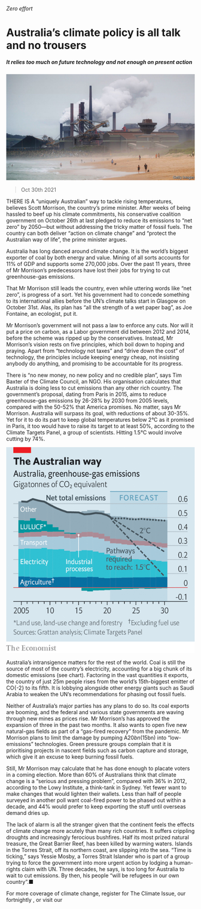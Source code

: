 ###### Zero effort

# Australia’s climate policy is all talk and no trousers 

##### It relies too much on future technology and not enough on present action 

![image](images/20211030_ASP003_0.jpg) 

> Oct 30th 2021 

THERE IS A “uniquely Australian” way to tackle rising temperatures, believes Scott Morrison, the country’s prime minister. After weeks of being hassled to beef up his climate commitments, his conservative coalition government on October 26th at last pledged to reduce its emissions to “net zero” by 2050—but without addressing the tricky matter of fossil fuels. The country can both deliver “action on climate change” and “protect the Australian way of life”, the prime minister argues.

Australia has long danced around climate change. It is the world’s biggest exporter of coal by both energy and value. Mining of all sorts accounts for 11% of GDP and supports some 270,000 jobs. Over the past 11 years, three of Mr Morrison’s predecessors have lost their jobs for trying to cut greenhouse-gas emissions.


That Mr Morrison still leads the country, even while uttering words like “net zero”, is progress of a sort. Yet his government had to concede something to its international allies before the UN’s climate talks start in Glasgow on October 31st. Alas, its plan has “all the strength of a wet paper bag”, as Joe Fontaine, an ecologist, put it.

Mr Morrison’s government will not pass a law to enforce any cuts. Nor will it put a price on carbon, as a Labor government did between 2012 and 2014, before the scheme was ripped up by the conservatives. Instead, Mr Morrison’s vision rests on five principles, which boil down to hoping and praying. Apart from “technology not taxes” and “drive down the cost” of technology, the principles include keeping energy cheap, not insisting anybody do anything, and promising to be accountable for its progress.

There is “no new money, no new policy and no credible plan”, says Tim Baxter of the Climate Council, an NGO. His organisation calculates that Australia is doing less to cut emissions than any other rich country. The government’s proposal, dating from Paris in 2015, aims to reduce greenhouse-gas emissions by 26-28% by 2030 from 2005 levels, compared with the 50-52% that America promises. No matter, says Mr Morrison. Australia will surpass its goal, with reductions of about 30-35%. Yet for it to do its part to keep global temperatures below 2°C as it promised in Paris, it too would have to raise its target to at least 50%, according to the Climate Targets Panel, a group of scientists. Hitting 1.5°C would involve cutting by 74%.

![image](images/20211030_ASC851.png) 


Australia’s intransigence matters for the rest of the world. Coal is still the source of most of the country’s electricity, accounting for a big chunk of its domestic emissions (see chart). Factoring in the vast quantities it exports, the country of just 25m people rises from the world’s 15th-biggest emitter of CO{-2} to its fifth. It is lobbying alongside other energy giants such as Saudi Arabia to weaken the UN’s recommendations for phasing out fossil fuels.

Neither of Australia’s major parties has any plans to do so. Its coal exports are booming, and the federal and various state governments are waving through new mines as prices rise. Mr Morrison’s has approved the expansion of three in the past two months. It also wants to open five new natural-gas fields as part of a “gas-fired recovery” from the pandemic. Mr Morrison plans to limit the damage by pumping A$20bn ($15bn) into “low-emissions” technologies. Green pressure groups complain that it is prioritising projects in nascent fields such as carbon capture and storage, which give it an excuse to keep burning fossil fuels.

Still, Mr Morrison may calculate that he has done enough to placate voters in a coming election. More than 60% of Australians think that climate change is a “serious and pressing problem”, compared with 36% in 2012, according to the Lowy Institute, a think-tank in Sydney. Yet fewer want to make changes that would lighten their wallets. Less than half of people surveyed in another poll want coal-fired power to be phased out within a decade, and 44% would prefer to keep exporting the stuff until overseas demand dries up.

The lack of alarm is all the stranger given that the continent feels the effects of climate change more acutely than many rich countries. It suffers crippling droughts and increasingly ferocious bushfires. Half its most prized natural treasure, the Great Barrier Reef, has been killed by warming waters. Islands in the Torres Strait, off its northern coast, are slipping into the sea. “Time is ticking,” says Yessie Mosby, a Torres Strait Islander who is part of a group trying to force the government into more urgent action by lodging a human-rights claim with UN. Three decades, he says, is too long for Australia to wait to cut emissions. By then, his people “will be refugees in our own country”.■

For more coverage of climate change, register for The Climate Issue, our fortnightly , or visit our 

